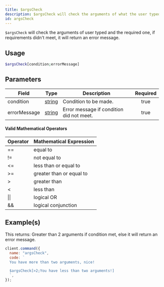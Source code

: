 ```yaml
---
title: $argsCheck
description: $argsCheck will check the arguments of what the user typed and the required one, if requirements didn't meet, it will return an error message.
id: argsCheck
---
```


`$argsCheck` will check the arguments of user typed and the required one, if requirements didn't meet, it will return an
error message.

## Usage

```php
$argsCheck[condition;errorMessage]
```

## Parameters

| Field        | Type                                                                                              | Description                              | Required |
| ------------ | ------------------------------------------------------------------------------------------------- | ---------------------------------------- | :------: |
| condition    | [string](https://developer.mozilla.org/en-US/docs/Web/JavaScript/Reference/Global_Objects/String) | Condition to be made.                    |   true   |
| errorMessage | [string](https://developer.mozilla.org/en-US/docs/Web/JavaScript/Reference/Global_Objects/String) | Error message if condition did not meet. |   true   |

#### Valid Mathematical Operators

| Operator | Mathematical Expression  |
| -------- | ------------------------ |
| ==       | equal to                 |
| !=       | not equal to             |
| <=       | less than or equal to    |
| \>=      | greater than or equal to |
| \>       | greater than             |
| <        | less than                |
| \|\|     | logical OR               |
| &&       | logical conjunction      |

## Example(s)

This returns: Greater than 2 arguments if condition met, else it will return an error message.

```javascript
client.command({
  name: "argsCheck",
  code: `
  You have more than two arguments, nice!

  $argsCheck[>2;You have less than two arguments!]
  `,
});
```
